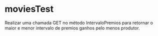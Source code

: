 # moviesTest


Realizar uma chamada GET no método IntervaloPremios para retornar o maior e menor intervalo de premios ganhos pelo menos produtor.
